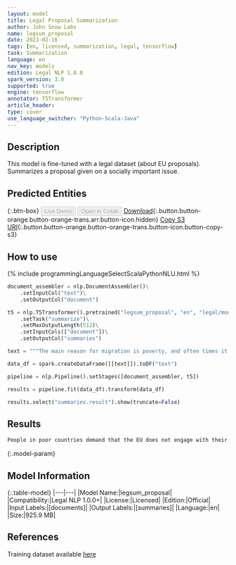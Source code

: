 ```yaml
---
layout: model
title: Legal Proposal Summarization
author: John Snow Labs
name: legsum_proposal
date: 2023-02-16
tags: [en, licensed, summarization, legal, tensorflow]
task: Summarization
language: en
nav_key: models
edition: Legal NLP 1.0.0
spark_version: 3.0
supported: true
engine: tensorflow
annotator: T5Transformer
article_header:
type: cover
use_language_switcher: "Python-Scala-Java"
---
```


## Description

This model is fine-tuned with a legal dataset (about EU proposals). Summarizes a proposal given on a socially important issue.

## Predicted Entities



{:.btn-box}
<button class="button button-orange" disabled>Live Demo</button>
<button class="button button-orange" disabled>Open in Colab</button>
[Download](https://s3.amazonaws.com/auxdata.johnsnowlabs.com/legal/models/legsum_proposal_en_1.0.0_3.0_1676587991098.zip){:.button.button-orange.button-orange-trans.arr.button-icon.hidden}
[Copy S3 URI](s3://auxdata.johnsnowlabs.com/legal/models/legsum_proposal_en_1.0.0_3.0_1676587991098.zip){:.button.button-orange.button-orange-trans.button-icon.button-copy-s3}

## How to use



<div class="tabs-box" markdown="1">
{% include programmingLanguageSelectScalaPythonNLU.html %}

```python
document_assembler = nlp.DocumentAssembler()\
    .setInputCol("text")\
    .setOutputCol("document")

t5 = nlp.T5Transformer().pretrained("legsum_proposal", "en", "legal/models")\
    .setTask("summarize")\
    .setMaxOutputLength(512)\
    .setInputCols(["document"])\
    .setOutputCol("summaries")

text = """The main reason for migration is poverty, and often times it is down to corruption in the leadership of poor countries. What people in such countries demand time and again is that the EU does not engage with their government, and does not supply financial support (which tends to end up in the wrong hands). The EU needs a strict line of engagement. One could envision a rating list by the EU that defines clear requirements support receiving nations must fulfill. Support should be granted in the form of improved economic conditions, such as increased import quota, discounted machinery, and technical know-how injection, not in terms of financial support. Countries failing to fulfill the requirements, especially those with indications of corruption must be put under strict embargoes."""

data_df = spark.createDataFrame([[text]]).toDF("text")

pipeline = nlp.Pipeline().setStages([document_assembler, t5])

results = pipeline.fit(data_df).transform(data_df)

results.select("summaries.result").show(truncate=False)
```

</div>

## Results

```bash
People in poor countries demand that the EU does not engage with their government and do not provide financial support.
```

{:.model-param}
## Model Information

{:.table-model}
|---|---|
|Model Name:|legsum_proposal|
|Compatibility:|Legal NLP 1.0.0+|
|License:|Licensed|
|Edition:|Official|
|Input Labels:|[documents]|
|Output Labels:|[summaries]|
|Language:|en|
|Size:|925.9 MB|

## References

Training dataset available [here](https://touche.webis.de/clef23/touche23-web/multilingual-stance-classification.html#data)
